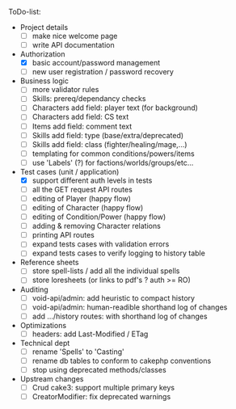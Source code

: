 ToDo-list:
 - Project details
   - [ ] make nice welcome page
   - [ ] write API documentation
 - Authorization
   - [x] basic account/password management
   - [ ] new user registration / password recovery
 - Business logic
   - [ ] more validator rules
   - [ ] Skills: prereq/dependancy checks
   - [ ] Characters add field: player text (for background)
   - [ ] Characters add field: CS text
   - [ ] Items add field: comment text
   - [ ] Skills add field: type (base/extra/deprecated)
   - [ ] Skills add field: class (fighter/healing/mage,...)
   - [ ] templating for common conditions/powers/items
   - [ ] use 'Labels' (?) for factions/worlds/groups/etc...
 - Test cases (unit / application)
   - [x] support different auth levels in tests
   - [ ] all the GET request API routes
   - [ ] editing of Player (happy flow)
   - [ ] editing of Character (happy flow)
   - [ ] editing of Condition/Power (happy flow)
   - [ ] adding & removing Character relations
   - [ ] printing API routes
   - [ ] expand tests cases with validation errors
   - [ ] expand tests cases to verify logging to history table
 - Reference sheets
   - [ ] store spell-lists / add all the individual spells
   - [ ] store loresheets (or links to pdf's ? auth >= RO)
 - Auditing
   - [ ] void-api/admin: add heuristic to compact history
   - [ ] void-api/admin: human-readible shorthand log of changes
   - [ ] add .../history routes: with shorthand log of changes
 - Optimizations
   - [ ] headers: add Last-Modified / ETag
 - Technical dept
   - [ ] rename 'Spells' to 'Casting'
   - [ ] rename db tables to conform to cakephp conventions
   - [ ] stop using deprecated methods/classes
 - Upstream changes
   - [ ] Crud cake3: support multiple primary keys
   - [ ] CreatorModifier: fix deprecated warnings
